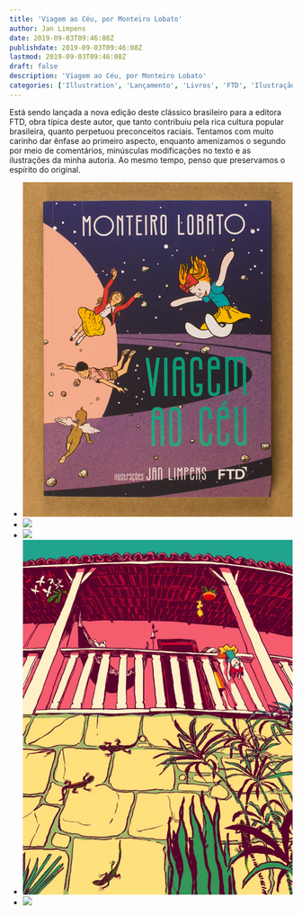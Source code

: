 ```yaml
---
title: 'Viagem ao Céu, por Monteiro Lobato'
author: Jan Limpens
date: 2019-09-03T09:46:08Z
publishdate: 2019-09-03T09:46:08Z
lastmod: 2019-09-03T09:46:08Z
draft: false
description: 'Viagem ao Céu, por Monteiro Lobato'
categories: ['Illustration', 'Lançamento', 'Livros', 'FTD', 'Ilustração']
---
```



<!-- wp:paragraph -->
Está sendo lançada a nova edição deste clássico brasileiro para a editora FTD, obra típica deste autor, que tanto contribuiu pela rica cultura popular brasileira, quanto perpetuou preconceitos raciais. Tentamos com muito carinho dar ênfase ao primeiro aspecto, enquanto amenizamos o segundo por meio de comentários, minúsculas modificações no texto e as ilustrações da minha autoria. Ao mesmo tempo, penso que preservamos o espírito do original.
 <!-- /wp:paragraph --> <!-- wp:gallery {"ids":[1547,1548,1549,1550,1551]} --> 
- ![](Capa-2.jpg)
- ![](p094-emília-em-marte@025x-780x1024.jpg)
- ![](p148-anastásia-na-lua-780x1024.jpg)
- ![](p006-Largatixas-780x1024.jpg)
- ![](p176-sítio@025x-780x1024.jpg)

 <!-- /wp:gallery --> <!-- wp:paragraph --> 

 <!-- /wp:paragraph -->
